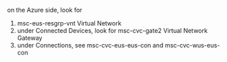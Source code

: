 on the Azure side, look for

1. msc-eus-resgrp-vnt Virtual Network
2. under Connected Devices, look for msc-cvc-gate2 Virtual Network Gateway
3. under Connections, see msc-cvc-eus-eus-con and msc-cvc-wus-eus-con
